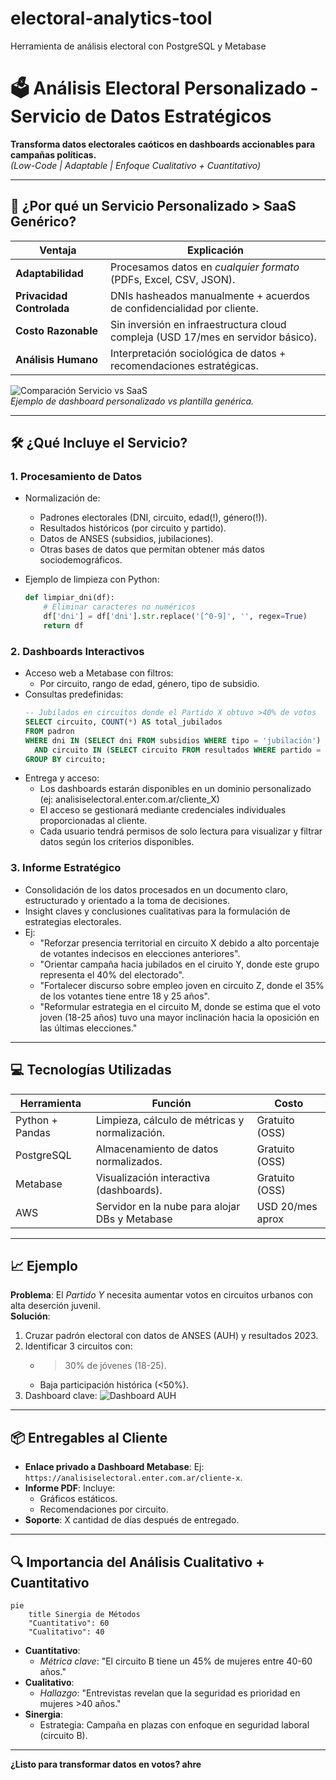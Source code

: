 # electoral-analytics-tool
Herramienta de análisis electoral con PostgreSQL y Metabase



# 🗳️ Análisis Electoral Personalizado - Servicio de Datos Estratégicos

**Transforma datos electorales caóticos en dashboards accionables para campañas políticas.**  
*(Low-Code | Adaptable | Enfoque Cualitativo + Cuantitativo)*

---

## 📌 ¿Por qué un Servicio Personalizado > SaaS Genérico?

| **Ventaja**               | **Explicación**                                                                 |
|---------------------------|---------------------------------------------------------------------------------|
| **Adaptabilidad**         | Procesamos datos en *cualquier formato* (PDFs, Excel, CSV, JSON).               |
| **Privacidad Controlada** | DNIs hasheados manualmente + acuerdos de confidencialidad por cliente.          |
| **Costo Razonable**       | Sin inversión en infraestructura cloud compleja (USD 17/mes en servidor básico).|
| **Análisis Humano**       | Interpretación sociológica de datos + recomendaciones estratégicas.            |

![Comparación Servicio vs SaaS](images/comparacion.png)  
*Ejemplo de dashboard personalizado vs plantilla genérica.*

---

## 🛠️ ¿Qué Incluye el Servicio?

### 1. **Procesamiento de Datos**
- Normalización de:
  - Padrones electorales (DNI, circuito, edad(!), género(!)).
  - Resultados históricos (por circuito y partido).
  - Datos de ANSES (subsidios, jubilaciones).
  - Otras bases de datos que permitan obtener más datos sociodemográficos.
  
- Ejemplo de limpieza con Python:
  ```python
  def limpiar_dni(df):
      # Eliminar caracteres no numéricos
      df['dni'] = df['dni'].str.replace('[^0-9]', '', regex=True)
      return df

### 2. **Dashboards Interactivos**
- Acceso web a Metabase con filtros:
  - Por circuito, rango de edad, género, tipo de subsidio.
- Consultas predefinidas:
  ```sql
  -- Jubilados en circuitos donde el Partido X obtuvo >40% de votos
  SELECT circuito, COUNT(*) AS total_jubilados
  FROM padron
  WHERE dni IN (SELECT dni FROM subsidios WHERE tipo = 'jubilación')
    AND circuito IN (SELECT circuito FROM resultados WHERE partido = 'X' AND votos > 40)
  GROUP BY circuito;
  ```
- Entrega y acceso:
  - Los dashboards estarán disponibles en un dominio personalizado (ej: analisiselectoral.enter.com.ar/cliente_X)
  - El acceso se gestionará mediante credenciales individuales proporcionadas al cliente.
  - Cada usuario tendrá permisos de solo lectura para visualizar y filtrar datos según los criterios disponibles.

### 3. **Informe Estratégico**
  - Consolidación de los datos procesados en un documento claro, estructurado y orientado a la toma de decisiones.
  - Insight claves y conclusiones cualitativas para la formulación de estrategias electorales.
  - Ej:
    - "Reforzar presencia territorial en circuito X debido a alto porcentaje de votantes indecisos en elecciones anteriores".
    - "Orientar campaña hacia jubilados en el ciruito Y, donde este grupo representa el 40% del electorado".
    - "Fortalecer discurso sobre empleo joven en circuito Z, donde el 35% de los votantes tiene entre 18 y 25 años".
    - "Reformular estrategia en el circuito M, donde se estima que el voto joven (18-25 años) tuvo una mayor inclinación hacia la oposición en las últimas elecciones."

---

## 💻 Tecnologías Utilizadas

| **Herramienta**       | **Función**                                      | **Costo**        |
|-----------------------|--------------------------------------------------|------------------|
| Python + Pandas       | Limpieza, cálculo de métricas y normalización.   | Gratuito (OSS)   |
| PostgreSQL            | Almacenamiento de datos normalizados.            | Gratuito (OSS)   |
| Metabase              | Visualización interactiva (dashboards).          | Gratuito (OSS)   |
| AWS                   | Servidor en la nube para alojar DBs y Metabase   | USD 20/mes aprox |

---

## 📈 Ejemplo

**Problema**: El *Partido Y* necesita aumentar votos en circuitos urbanos con alta deserción juvenil.  
**Solución**:
1. Cruzar padrón electoral con datos de ANSES (AUH) y resultados 2023.
2. Identificar 3 circuitos con:
   - >30% de jóvenes (18-25).
   - Baja participación histórica (<50%).
3. Dashboard clave:
   ![Dashboard AUH](images/dashboard_auh.png)


---

## 📦 Entregables al Cliente

- **Enlace privado a Dashboard Metabase**: Ej: `https://analisiselectoral.enter.com.ar/cliente-x`.
- **Informe PDF**: Incluye:
  - Gráficos estáticos.
  - Recomendaciones por circuito.
- **Soporte**: X cantidad de días después de entregado.

---

## 🔍 Importancia del Análisis Cualitativo + Cuantitativo

```mermaid
pie
    title Sinergia de Métodos
    "Cuantitativo": 60
    "Cualitativo": 40
```

- **Cuantitativo**: 
  - *Métrica clave*: "El circuito B tiene un 45% de mujeres entre 40-60 años."
- **Cualitativo**:
  - *Hallazgo*: "Entrevistas revelan que la seguridad es prioridad en mujeres >40 años."
- **Sinergia**: 
  - Estrategia: Campaña en plazas con enfoque en seguridad laboral (circuito B).

---

**¿Listo para transformar datos en votos? ahre**  

